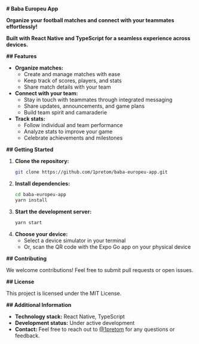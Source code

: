  **# Baba Europeu App**

**Organize your football matches and connect with your teammates effortlessly!**

**Built with React Native and TypeScript for a seamless experience across devices.**

**## Features**

* **Organize matches:**
    * Create and manage matches with ease
    * Keep track of scores, players, and stats
    * Share match details with your team
* **Connect with your team:**
    * Stay in touch with teammates through integrated messaging
    * Share updates, announcements, and game plans
    * Build team spirit and camaraderie
* **Track stats:**
    * Follow individual and team performance
    * Analyze stats to improve your game
    * Celebrate achievements and milestones

**## Getting Started**

1. **Clone the repository:**
   ```bash
   git clone https://github.com/1pretom/baba-europeu-app.git
   ```
2. **Install dependencies:**
   ```bash
   cd baba-europeu-app
   yarn install
   ```
3. **Start the development server:**
   ```bash
   yarn start
   ```
4. **Choose your device:**
   - Select a device simulator in your terminal
   - Or, scan the QR code with the Expo Go app on your physical device

**## Contributing**

We welcome contributions! Feel free to submit pull requests or open issues.

**## License**

This project is licensed under the MIT License.

**## Additional Information**

- **Technology stack:** React Native, TypeScript
- **Development status:** Under active development
- **Contact:** Feel free to reach out to [@1pretom](https://github.com/1pretom) for any questions or feedback.
